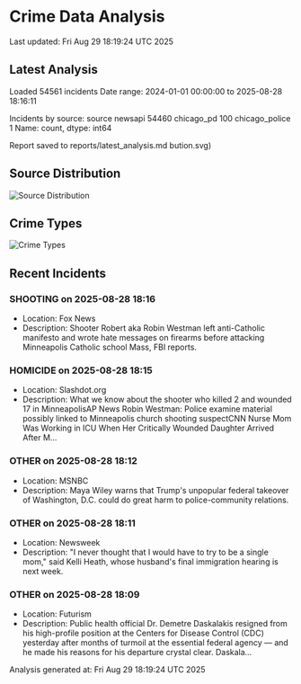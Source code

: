# Crime Data Analysis
Last updated: Fri Aug 29 18:19:24 UTC 2025

## Latest Analysis

Loaded 54561 incidents
Date range: 2024-01-01 00:00:00 to 2025-08-28 18:16:11

Incidents by source:
source
newsapi           54460
chicago_pd          100
chicago_police        1
Name: count, dtype: int64

Report saved to reports/latest_analysis.md
bution.svg)

## Source Distribution
![Source Distribution](images/source_distribution.svg)

## Crime Types
![Crime Types](images/crime_types.svg)

## Recent Incidents

### SHOOTING on 2025-08-28 18:16
- Location: Fox News
- Description: Shooter Robert aka Robin Westman left anti-Catholic manifesto and wrote hate messages on firearms before attacking Minneapolis Catholic school Mass, FBI reports.


### HOMICIDE on 2025-08-28 18:15
- Location: Slashdot.org
- Description: What we know about the shooter who killed 2 and wounded 17 in MinneapolisAP News Robin Westman: Police examine material possibly linked to Minneapolis church shooting suspectCNN Nurse Mom Was Working in ICU When Her Critically Wounded Daughter Arrived After M…


### OTHER on 2025-08-28 18:12
- Location: MSNBC
- Description: Maya Wiley warns that Trump's unpopular federal takeover of Washington, D.C. could do great harm to police-community relations.


### OTHER on 2025-08-28 18:11
- Location: Newsweek
- Description: "I never thought that I would have to try to be a single mom," said Kelli Heath, whose husband's final immigration hearing is next week.


### OTHER on 2025-08-28 18:09
- Location: Futurism
- Description: Public health official Dr. Demetre Daskalakis resigned from his high-profile position at the Centers for Disease Control (CDC) yesterday after months of turmoil at the essential federal agency — and he made his reasons for his departure crystal clear. Daskala…

Analysis generated at: Fri Aug 29 18:19:24 UTC 2025
